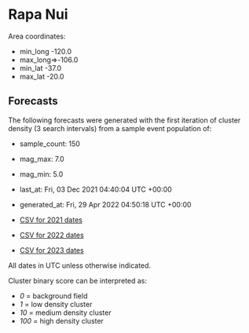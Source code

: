 # Rapa Nui

Area coordinates: 
- min_long -120.0
- max_long=>-106.0
- min_lat -37.0
- max_lat -20.0

## Forecasts

The following forecasts were generated with the first iteration of cluster density (3 search intervals) from a sample event population of:
- sample_count: 150
- mag_max: 7.0
- mag_min: 5.0
- last_at: Fri, 03 Dec 2021 04:40:04 UTC +00:00
- generated_at: Fri, 29 Apr 2022 04:50:18 UTC +00:00

- [CSV for 2021 dates](20220430124430-rapa-nui-2021_recurrence_risk_dates.csv)
- [CSV for 2022 dates](20220430124438-rapa-nui-2022_recurrence_risk_dates.csv)
- [CSV for 2023 dates](20220430124446-rapa-nui-2023_recurrence_risk_dates.csv)

All dates in UTC unless otherwise indicated.

Cluster binary score can be interpreted as:
- *0* = background field
- *1* = low density cluster
- *10* = medium density cluster
- *100* = high density cluster